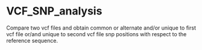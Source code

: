 # VCF_SNP_analysis
Compare two vcf files and obtain common or alternate and/or unique to first vcf file or/and unique to second vcf file snp positions with respect to the reference sequence.
